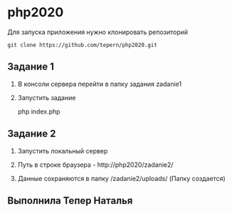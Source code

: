 # php2020

Для запуска приложения нужно клонировать репозиторий

    git clone https://github.com/tepern/php2020.git


## Задание 1

  1. В консоли сервера перейти в папку задания zadanie1

  2. Запустить задание

     php index.php  

## Задание 2

  1. Запустить локальный сервер

  2. Путь в строке браузера - http://php2020/zadanie2/

  3. Данные сохраняются в папку /zadanie2/uploads/ (Папку создается)

## Выполнила Тепер Наталья